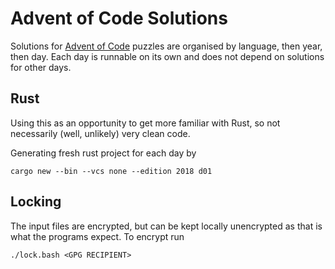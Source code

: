 # Advent of Code Solutions

Solutions for [Advent of Code](https://adventofcode.com/) puzzles are
organised by language, then year, then day.  Each day is runnable on its
own and does not depend on solutions for other days.

## Rust

Using this as an opportunity to get more familiar with Rust, so not
necessarily (well, unlikely) very clean code.

Generating fresh rust project for each day by

    cargo new --bin --vcs none --edition 2018 d01

## Locking

The input files are encrypted, but can be kept locally unencrypted as that is what the programs expect.  To encrypt run

    ./lock.bash <GPG RECIPIENT>
